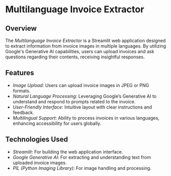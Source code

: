 # Multilanguage Invoice Extractor

## Overview
The *Multilanguage Invoice Extractor* is a Streamlit web application designed to extract information from invoice images in multiple languages. 
By utilizing Google's Generative AI capabilities, users can upload invoices and ask questions regarding their contents, receiving insightful responses.

## Features
- *Image Upload*: Users can upload invoice images in JPEG or PNG formats.
- *Natural Language Processing*: Leveraging Google’s Generative AI to understand and respond to prompts related to the invoice.
- *User-Friendly Interface*: Intuitive layout with clear instructions and feedback.
- *Multilingual Support*: Ability to process invoices in various languages, enhancing accessibility for users globally.

## Technologies Used
- *Streamlit*: For building the web application interface.
- *Google Generative AI*: For extracting and understanding text from uploaded invoice images.
- *PIL (Python Imaging Library)*: For image handling and processing.
